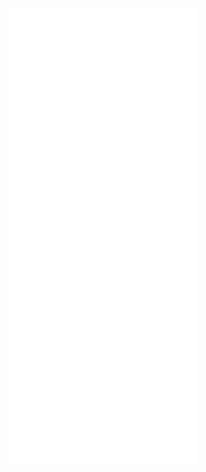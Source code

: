 <div  align="center">
  <img width="60%" alt="Metrics" src="https://github.com/TeodorVecerdi/TeodorVecerdi/blob/main/github-metrics.svg"/>
</div>

